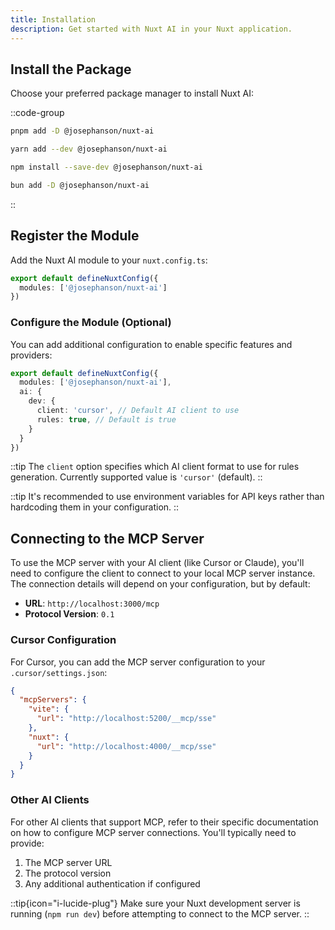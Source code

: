 ```yaml
---
title: Installation
description: Get started with Nuxt AI in your Nuxt application.
---
```


## Install the Package

Choose your preferred package manager to install Nuxt AI:

::code-group
```bash [pnpm]
pnpm add -D @josephanson/nuxt-ai
```

```bash [yarn]
yarn add --dev @josephanson/nuxt-ai
```

```bash [npm]
npm install --save-dev @josephanson/nuxt-ai
```

```bash [bun]
bun add -D @josephanson/nuxt-ai
```
::

## Register the Module

Add the Nuxt AI module to your `nuxt.config.ts`:

```ts [nuxt.config.ts]
export default defineNuxtConfig({
  modules: ['@josephanson/nuxt-ai']
})
```

### Configure the Module (Optional)

You can add additional configuration to enable specific features and providers:

```ts [nuxt.config.ts]
export default defineNuxtConfig({
  modules: ['@josephanson/nuxt-ai'],
  ai: {
    dev: {
      client: 'cursor', // Default AI client to use
      rules: true, // Default is true
    }
  }
})
```

::tip
The `client` option specifies which AI client format to use for rules generation. Currently supported value is `'cursor'` (default).
::

::tip
It's recommended to use environment variables for API keys rather than hardcoding them in your configuration.
::

## Connecting to the MCP Server

To use the MCP server with your AI client (like Cursor or Claude), you'll need to configure the client to connect to your local MCP server instance. The connection details will depend on your configuration, but by default:

- **URL**: `http://localhost:3000/mcp`
- **Protocol Version**: `0.1`

### Cursor Configuration

For Cursor, you can add the MCP server configuration to your `.cursor/settings.json`:

```json
{
  "mcpServers": {
    "vite": {
      "url": "http://localhost:5200/__mcp/sse"
    },
    "nuxt": {
      "url": "http://localhost:4000/__mcp/sse"
    }
  }
}
```

### Other AI Clients

For other AI clients that support MCP, refer to their specific documentation on how to configure MCP server connections. You'll typically need to provide:

1. The MCP server URL
2. The protocol version
3. Any additional authentication if configured

::tip{icon="i-lucide-plug"}
Make sure your Nuxt development server is running (`npm run dev`) before attempting to connect to the MCP server.
::
